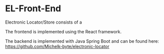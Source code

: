 # EL-Front-End
Electronic Locator/Store consists of a 

The frontend is implemented using the React framework.

The backend is implemented with Java Spring Boot and can be found here: https://github.com/Michelk-byte/electronic-locator


